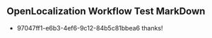 ## OpenLocalization Workflow Test MarkDown
* 97047ff1-e6b3-4ef6-9c12-84b5c81bbea6 
thanks!<!--HONumber=Mar16_HO3-->
